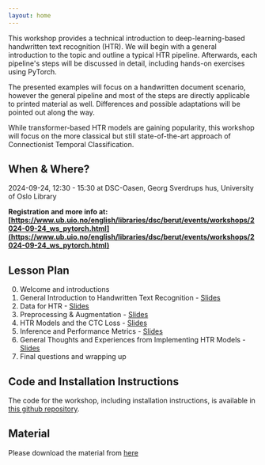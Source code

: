 ```yaml
---
layout: home
---
```



This workshop provides a technical introduction to deep-learning-based handwritten text recognition (HTR). We will begin with a general introduction to the topic and outline a typical HTR pipeline. Afterwards, each pipeline's steps will be discussed in detail, including hands-on exercises using PyTorch.

The presented examples will focus on a handwritten document scenario, however the general pipeline and most of the steps are directly applicable to printed material as well. Differences and possible adaptations will be pointed out along the way.

While transformer-based HTR models are gaining popularity, this workshop will focus on the more classical but still state-of-the-art approach of Connectionist Temporal Classification. 



## When & Where? 

2024-09-24, 12:30 - 15:30 at DSC-Oasen, Georg Sverdrups hus, University of Oslo Library

**Registration and more info at: [https://www.ub.uio.no/english/libraries/dsc/berut/events/workshops/2024-09-24_ws_pytorch.html](https://www.ub.uio.no/english/libraries/dsc/berut/events/workshops/2024-09-24_ws_pytorch.html)**


## Lesson Plan

0. Welcome and introductions
1. General Introduction to Handwritten Text Recognition - [Slides](https://raphaelaheil.github.io/2024-09-24-uio-htr/slides/01.pdf)
2. Data for HTR - [Slides](https://raphaelaheil.github.io/2024-09-24-uio-htr/slides/02.pdf)
3. Preprocessing & Augmentation - [Slides]()
4. HTR Models and the CTC Loss - [Slides]()
5. Inference and Performance Metrics - [Slides]()
6. General Thoughts and Experiences from Implementing HTR Models - [Slides]()
7. Final questions and wrapping up


## Code and Installation Instructions
The code for the workshop, including installation instructions, is available in [this github repository](https://github.com/RaphaelaHeil/uio_2024_htr_material).


## Material
Please download the material from [here](https://drive.google.com/file/d/1ON5poB8oVBdqPd8dKTFoOne26G7tt49V/view?usp=sharing)